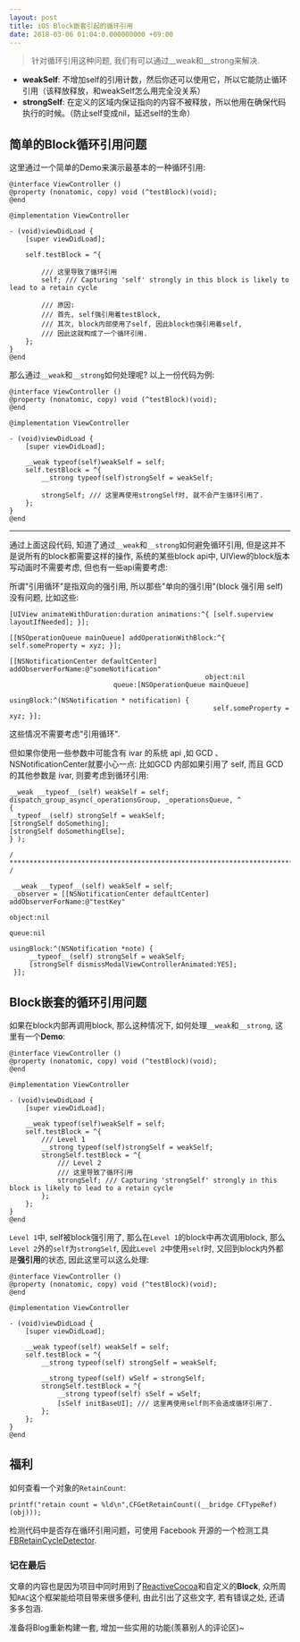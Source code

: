 ```yaml
---
layout: post
title: iOS Block嵌套引起的循环引用
date: 2018-03-06 01:04:0.000000000 +09:00
---
```


> 针对循环引用这种问题, 我们有可以通过__weak和__strong来解决.

- **weakSelf**: 不增加self的引用计数，然后你还可以使用它，所以它能防止循环引用（该释放释放，和weakSelf怎么用完全没关系）
- **strongSelf**: 在定义的区域内保证指向的内容不被释放，所以他用在确保代码执行的时候。（防止self变成nil，延迟self的生命）

## 简单的Block循环引用问题

这里通过一个简单的Demo来演示最基本的一种循环引用:

```
@interface ViewController ()
@property (nonatomic, copy) void (^testBlock)(void);
@end

@implementation ViewController

- (void)viewDidLoad {
    [super viewDidLoad];
    
    self.testBlock = ^{
    
        /// 这里导致了循环引用
        self; /// Capturing 'self' strongly in this block is likely to lead to a retain cycle
        
        /// 原因:
        /// 首先, self强引用着testBlock,
        /// 其次, block内部使用了self, 因此block也强引用着self,
        /// 因此这就构成了一个循环引用.
    };
}
@end
```

那么通过`__weak`和`__strong`如何处理呢? 以上一份代码为例:

```
@interface ViewController ()
@property (nonatomic, copy) void (^testBlock)(void);
@end

@implementation ViewController

- (void)viewDidLoad {
    [super viewDidLoad];
    
    __weak typeof(self)weakSelf = self;
    self.testBlock = ^{
        __strong typeof(self)strongSelf = weakSelf;
        
        strongSelf; /// 这里再使用strongSelf时, 就不会产生循环引用了.
    };
}
@end
```

---

通过上面这段代码, 知道了通过`__weak`和`__strong`如何避免循环引用, 但是这并不是说所有的block都需要这样的操作, 系统的某些block api中, UIView的block版本写动画时不需要考虑, 但也有一些api需要考虑:

所谓"引用循环"是指双向的强引用, 所以那些"单向的强引用"(block 强引用 self)没有问题, 比如这些:

```
[UIView animateWithDuration:duration animations:^{ [self.superview layoutIfNeeded]; }];
```

```
[[NSOperationQueue mainQueue] addOperationWithBlock:^{ self.someProperty = xyz; }]; 
```

```
[[NSNotificationCenter defaultCenter] addObserverForName:@"someNotification" 
                                                 object:nil 
                          queue:[NSOperationQueue mainQueue]
                                             usingBlock:^(NSNotification * notification) {
                                                   self.someProperty = xyz; }]; 
```

这些情况不需要考虑"引用循环".

但如果你使用一些参数中可能含有 ivar 的系统 api ,如 GCD 、NSNotificationCenter就要小心一点: 比如GCD 内部如果引用了 self, 而且 GCD 的其他参数是 ivar, 则要考虑到循环引用:

```
__weak __typeof__(self) weakSelf = self;
dispatch_group_async(_operationsGroup, _operationsQueue, ^
{
__typeof__(self) strongSelf = weakSelf;
[strongSelf doSomething];
[strongSelf doSomethingElse];
} );

/ *********************************************************************************** /

 __weak __typeof__(self) weakSelf = self;
 _observer = [[NSNotificationCenter defaultCenter] addObserverForName:@"testKey"
                                                               object:nil
                                                                queue:nil
                                                           usingBlock:^(NSNotification *note) {
     __typeof__(self) strongSelf = weakSelf;
     [strongSelf dismissModalViewControllerAnimated:YES];
 }];
```

## Block嵌套的循环引用问题

如果在block内部再调用block, 那么这种情况下, 如何处理`__weak`和`__strong`, 这里有一个**Demo**:

```
@interface ViewController ()
@property (nonatomic, copy) void (^testBlock)(void);
@end

@implementation ViewController

- (void)viewDidLoad {
    [super viewDidLoad];
    
    __weak typeof(self)weakSelf = self;
    self.testBlock = ^{
        /// Level 1
        __strong typeof(self)strongSelf = weakSelf;
        strongSelf.testBlock = ^{
            /// Level 2
            /// 这里导致了循环引用
            strongSelf; /// Capturing 'strongSelf' strongly in this block is likely to lead to a retain cycle
        };
    };
}
@end
```

`Level 1`中, self被block强引用了, 那么在`Level 1`的block中再次调用block, 那么`Level 2`外的`self`为`strongSelf`, 因此`Level 2`中使用`self`时, 又回到block内外都是**强引用**的状态, 因此这里可以这么处理:

```
@interface ViewController ()
@property (nonatomic, copy) void (^testBlock)(void);
@end

@implementation ViewController

- (void)viewDidLoad {
    [super viewDidLoad];
    
    __weak typeof(self) weakSelf = self;
    self.testBlock = ^{
        __strong typeof(self) strongSelf = weakSelf;
        
        __strong typeof(self) wSelf = strongSelf;
        strongSelf.testBlock = ^{
            __strong typeof(self) sSelf = wSelf;
            [sSelf initBaseUI]; /// 这里再使用self则不会造成循环引用了.
        };
    };
}
@end
```

## 福利

如何查看一个对象的`RetainCount`:

```
printf("retain count = %ld\n",CFGetRetainCount((__bridge CFTypeRef)(obj)));
```

检测代码中是否存在循环引用问题，可使用 Facebook 开源的一个检测工具[FBRetainCycleDetector](https://github.com/facebook/FBRetainCycleDetector).

### 记在最后

文章的内容也是因为项目中同时用到了[ReactiveCocoa](https://github.com/ReactiveCocoa/ReactiveCocoa)和自定义的**Block**, 众所周知`RAC`这个框架能给项目带来很多便利, 由此引出了这些文字, 若有错误之处, 还请多多包涵. 


准备将Blog重新构建一套, 增加一些实用的功能(羡慕别人的评论区)~

